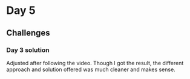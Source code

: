 # Day 5

## Challenges

### Day 3 solution

Adjusted after following the video. Though I got the result, the different approach and solution offered was much cleaner and makes sense.
